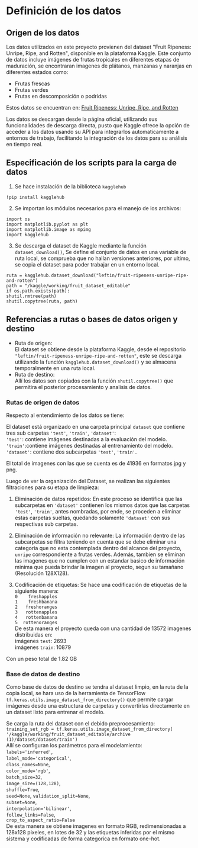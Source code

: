 # Definición de los datos

## Origen de los datos

Los datos utilizados en este proyecto provienen del dataset "Fruit Ripeness: Unripe, Ripe, and Rotten", disponible en la plataforma Kaggle. Este conjunto de datos incluye imágenes de frutas tropicales en diferentes etapas de maduración, se encontraran imagenes de plátanos, manzanas y naranjas en diferentes estados como:

- Frutas frescas
- Frutas verdes
- Frutas en descomposición o podridas

Estos datos se encuentran en: [Fruit Ripeness: Unripe, Ripe, and Rotten](https://www.kaggle.com/datasets/leftin/fruit-ripeness-unripe-ripe-and-rotten)

Los datos se descargan desde la página oficial, utilizando sus funcionalidades de descarga directa, pusto que Kaggle ofrece la opción de acceder a los datos usando su API para integrarlos automaticamente a entornos de trabajo, facilitando la integración de los datos para su análisis en tiempo real. 

## Especificación de los scripts para la carga de datos
1. Se hace instalación de la biblioteca `kagglehub`
   
`!pip install kagglehub`  

2. Se importan los módulos necesarios para el manejo de los archivos:  

`import os`  
`import matplotlib.pyplot as plt`  
`import matplotlib.image as mpimg`  
`import kagglehub`  

3. Se descarga el dataset de Kaggle mediante la función `dataset_download()`, Se define el conjunto de datos en una variable de ruta local, se comprueba que no hallan versiones anteriores, por ultimo, se copia el dataset para poder trabajar en un entorno local.  

`ruta = kagglehub.dataset_download("leftin/fruit-ripeness-unripe-ripe-and-rotten")`  
`path = "/kaggle/working/fruit_dataset_editable"`  
`if os.path.exists(path):`  
    `shutil.rmtree(path)`  
`shutil.copytree(ruta, path)`  

## Referencias a rutas o bases de datos origen y destino
- Ruta de origen:  
El dataset se obtiene desde la plataforma Kaggle, desde el repositorio `"leftin/fruit-ripeness-unripe-ripe-and-rotten"`, este se descarga utilizando la función `kagglehub.dataset_download()` y se almacena temporalmente en una ruta local.
- Ruta de destino:  
  Allí los datos son copiados con la función `shutil.copytree()` que permitira el posterior procesamiento y analisis de datos.

### Rutas de origen de datos
Respecto al entendimiento de los datos se tiene:  

El dataset está organizado en una carpeta principal `dataset` que contiene tres sub carpetas  `'test'`,  `'train'`,  `'dataset'`:  
`'test'`: contiene imágenes destinadas a la evaluación del modelo.   
`'train'`:contiene imágenes destinadas al entrenamiento del modelo.   
`'dataset'`: contiene dos subcarpetas `'test'`,  `'train'`.  

El total de imagenes con las que se cuenta es de 41936 en formatos jpg y png.  

Luego de ver la organización del Dataset, se realizan las siguientes filtraciones para su etapa de limpieza:  

1. Eliminación de datos repetidos: En este proceso se identifica que las subcarpetas en `'dataset'` contienen los mismos datos que las carpetas   `'test'`,  `'train'`, antes nombradas, por ende, se proceden a eliminar estas carpetas sueltas, quedando solamente `'dataset'` con sus respectivas sub carpetas.  

2. Eliminación de información no relevante: La información dentro de las subcarpetas se filtra teniendo en cuenta que se debe eliminar una categoria que no esta contemplada dentro del alcance del proyecto, `unripe` correspondiente a frutas verdes. Además, tambien se eliminan las imagenes que no cumplen con un estandar basico de información minima que pueda brindar la imagen al proyecto, segun su tamañano (Resolución 128X128).

3. Codificación de etiquetas:
   Se hace una codificación de etiquetas de la siguiente manera:  
   `0    freshapples`  
   `1    freshbanana`  
   `2   freshoranges`  
   `3   rottenapples`  
   `4   rottenbanana`  
   `5  rottenoranges`  
De esta manera el proyecto queda con una cantidad de 13572 imagenes distribuidas en:  
imágenes `test`: 2693  
imágenes `train`: 10879

Con un peso total de 1.82 GB

### Base de datos de destino
Como base de datos de destino se tendra al dataset limpio, en la ruta de la copia local, se hara uso de la herramienta de TensorFlow `tf.keras.utils.image_dataset_from_directory()` que permite cargar imágenes desde una estructura de carpetas y convertirlas directamente en un dataset listo para entrenar el modelo. 

Se carga la ruta del dataset con el debido preprocesamiento:
`training_set_rgb = tf.keras.utils.image_dataset_from_directory(
    '/kaggle/working/fruit_dataset_editable/archive (1)/dataset/dataset/train')`  
Allí se configuran los parámetros para el modelamiento:  
`labels='inferred'`,  
 `label_mode='categorical'`,  
 `class_names=None`,  
 `color_mode='rgb'`,  
 `batch_size=32`,  
 `image_size=(128,128)`,  
 `shuffle=True`,  
 `seed=None`, 
 `validation_split=None`,  
 `subset=None`,  
 `interpolation='bilinear'`,  
 `follow_links=False`,  
 `crop_to_aspect_ratio=False`  
De esta manera se obtiene imagenes en formato RGB, redimensionadas a 128x128 pixeles, en lotes de 32 y las etiquetas inferidas por el mismo sistema y codificadas de forma categorica en formato one-hot.
